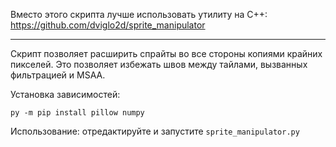 Вместо этого скрипта лучше использовать утилиту на C++: https://github.com/dviglo2d/sprite_manipulator

-------------------

Скрипт позволяет расширить спрайты во все стороны копиями крайних пикселей.
Это позволяет избежать швов между тайлами, вызванных фильтрацией и MSAA.

Установка зависимостей:
```
py -m pip install pillow numpy
```

Использование: отредактируйте и запустите `sprite_manipulator.py`
